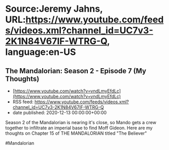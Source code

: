 # Source:Jeremy Jahns, URL:https://www.youtube.com/feeds/videos.xml?channel_id=UC7v3-2K1N84V67IF-WTRG-Q, language:en-US

## The Mandalorian: Season 2 - Episode 7 (My Thoughts)
 - [https://www.youtube.com/watch?v=vndLmyEfdLc](https://www.youtube.com/watch?v=vndLmyEfdLc)
 - RSS feed: https://www.youtube.com/feeds/videos.xml?channel_id=UC7v3-2K1N84V67IF-WTRG-Q
 - date published: 2020-12-13 00:00:00+00:00

Season 2 of the Mandalorian is nearing it's close, so Mando gets a crew together to infiltrate an imperial base to find Moff Gideon. Here are my thoughts on Chapter 15 of THE MANDALORIAN titled "The Believer"

#Mandalorian


